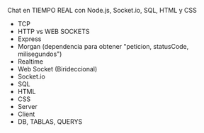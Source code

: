 Chat en TIEMPO REAL con Node.js, Socket.io, SQL, HTML y CSS

- TCP 
- HTTP vs WEB SOCKETS
- Express 
- Morgan (dependencia para obtener "peticion, statusCode, milisegundos")
- Realtime
- Web Socket (Birideccional)
- Socket.io
- SQL
- HTML
- CSS
- Server
- Client
- DB, TABLAS, QUERYS